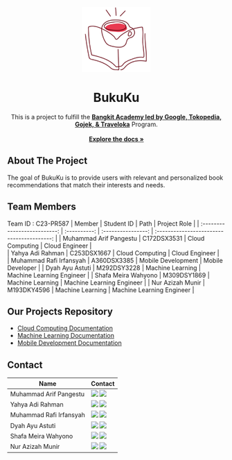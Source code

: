 <p align="center">
<img src="https://github.com/Nerszy/BukuKu/blob/main/logo%20bukuku.png" height="150">
</p>
<h1 align="center">BukuKu</h1>

<p align="center">
  This is a project to fulfill the  <a href="https://grow.google/intl/id_id/bangkit/"><strong>Bangkit Academy led by Google, Tokopedia, Gojek, & Traveloka</strong></a>
   Program.
 <br>
 <br />
    <a href="https://github.com/Nerszy/BukuKu"><strong>Explore the docs »</strong></a>
    <br />
 </p>
  
## About The Project
The goal of BukuKu is to provide users with relevant and personalized book recommendations that match their interests and needs.

## Team Members
Team ID		: C23-PR587
|         Member               | Student ID   |        Path        |                Project Role                |
| :--------------------------: | :----------: | :----------------: | :----------------------------------------: | 
|    Muhammad Arif Pangestu    |  C172DSX3531 |  Cloud Computing   |                 Cloud Engineer             |  
|       Yahya Adi Rahman       |  C253DSX1667 |  Cloud Computing   |                 Cloud Engineer             |     
|   Muhammad Rafi Irfansyah    |  A360DSX3385 | Mobile Development |                Mobile Developer            | 
|       Dyah Ayu Astuti        |  M292DSY3228 |  Machine Learning  |           Machine Learning Engineer        | 
|      Shafa Meira Wahyono     |  M309DSY1869 |  Machine Learning  |           Machine Learning Engineer        | 
|       Nur Azizah Munir       |  M193DKY4596 |  Machine Learning  |           Machine Learning Engineer        |

## Our Projects Repository
- [Cloud Computing Documentation](https://github.com/Nerszy/BukuKu/tree/main/cloud%20computing)
- [Machine Learning Documentation](https://github.com/Nerszy/BukuKu/tree/main/machine%20learning)
- [Mobile Development Documentation](https://github.com/Nerszy/BukuKu/tree/main/mobile%20development)

## Contact

| Name                   | Contact                                                                                                                                                                                                                                                                                         |
| ---------------------- | ----------------------------------------------------------------------------------------------------------------------------------------------------------------------------------------------------------------------------------------------------------------------------------------------- |
| Muhammad Arif Pangestu     | <a href="https://www.linkedin.com/in/muhammad-arif-pangestu-1643101b9/"><img src="https://img.shields.io/badge/LinkedIn-0077B5?style=for-the-badge&logo=linkedin&logoColor=white" /></a> <a href="mailto:pangestuarif458@gmail.com"><img src="https://img.shields.io/badge/Gmail-D14836?style=for-the-badge&logo=gmail&logoColor=white"></a> |
| Yahya Adi Rahman   | <a href="https://www.linkedin.com/in/yahyaadi/"><img src="https://img.shields.io/badge/LinkedIn-0077B5?style=for-the-badge&logo=linkedin&logoColor=white" /></a> <a href="mailto:yahyaadi282@gmail.com"><img src="https://img.shields.io/badge/Gmail-D14836?style=for-the-badge&logo=gmail&logoColor=white"></a> |
| Muhammad Rafi Irfansyah          | <a href="https://www.linkedin.com/in/irfnsyhh"><img src="https://img.shields.io/badge/LinkedIn-0077B5?style=for-the-badge&logo=linkedin&logoColor=white" /></a> <a href="mailto:krafime@gmail.com"><img src="https://img.shields.io/badge/Gmail-D14836?style=for-the-badge&logo=gmail&logoColor=white"></a>                       |
| Dyah Ayu Astuti       | <a href="https://www.linkedin.com/in/dyah-ayu-astuti-17b190216/"><img src="https://img.shields.io/badge/LinkedIn-0077B5?style=for-the-badge&logo=linkedin&logoColor=white" /></a> <a href="mailto:dyahayuastuti7@gmail.com"><img src="https://img.shields.io/badge/Gmail-D14836?style=for-the-badge&logo=gmail&logoColor=white"></a>                    |
| Shafa Meira Wahyono   | <a href="https://www.linkedin.com/in/shafa-meira-wahyono-b861a01b6/"><img src="https://img.shields.io/badge/LinkedIn-0077B5?style=for-the-badge&logo=linkedin&logoColor=white" /></a> <a href="mailto:meirashaf@gmail.com"><img src="https://img.shields.io/badge/Gmail-D14836?style=for-the-badge&logo=gmail&logoColor=white"></a>                |
| Nur Azizah Munir | <a href="https://www.linkedin.com/in/nur-azizah-munir-697903210/"><img src="https://img.shields.io/badge/LinkedIn-0077B5?style=for-the-badge&logo=linkedin&logoColor=white" /></a> <a href="mailto:nurazizahmunir2@gmail.com"><img src="https://img.shields.io/badge/Gmail-D14836?style=for-the-badge&logo=gmail&logoColor=white"></a>                       |
